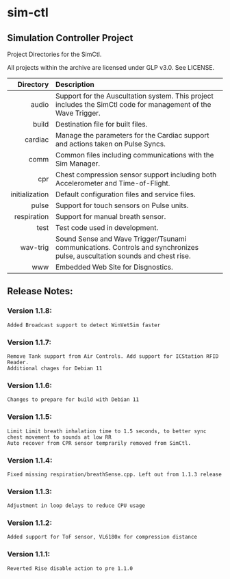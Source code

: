 # sim-ctl
## Simulation Controller Project

Project Directories for the SimCtl.

All projects within the archive are licensed under GLP v3.0. See LICENSE.

| Directory  | Description  | 
| ------------: | :---------------------------------------|
| audio   | Support for the Auscultation system. This project includes the SimCtl code for management of the Wave Trigger. |
| build   | Destination file for built files.
| cardiac | Manage the parameters for the Cardiac support and actions taken on Pulse Syncs. |
| comm    | Common files including communications with the Sim Manager. |
| cpr     | Chest compression sensor support including both Accelerometer and Time-of-Flight. |
| initialization | Default configuration files and service files. |
| pulse   | Support for touch sensors on Pulse units. |
| respiration | Support for manual breath sensor. |
| test    | Test code used in development.  |
| wav-trig | Sound Sense and Wave Trigger/Tsunami communications. Controls and synchronizes pulse, auscultation sounds and chest rise. |
| www     | Embedded Web Site for Disgnostics. |

## Release Notes:

### Version 1.1.8:
	Added Broadcast support to detect WinVetSim faster

### Version 1.1.7:
	Remove Tank support from Air Controls. Add support for ICStation RFID Reader.
 	Additional chages for Debian 11
 
### Version 1.1.6:
	Changes to prepare for build with Debian 11
	
### Version 1.1.5:
	Limit Limit breath inhalation time to 1.5 seconds, to better sync chest movement to sounds at low RR
	Auto recover from CPR sensor temprarily removed from SimCtl.
	
### Version 1.1.4:
	Fixed missing respiration/breathSense.cpp. Left out from 1.1.3 release

### Version 1.1.3:

	Adjustment in loop delays to reduce CPU usage
	
### Version 1.1.2:
	
	Added support for ToF sensor, VL6180x for compression distance

### Version 1.1.1:

	Reverted Rise disable action to pre 1.1.0
